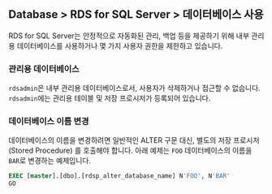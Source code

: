 ## Database > RDS for SQL Server > 데이터베이스 사용

RDS for SQL Server는 안정적으로 자동화된 관리, 백업 등을 제공하기 위해 내부 관리용 데이터베이스를 사용하거나 몇 가지 사용자 권한을 제한하고 있습니다.

### 관리용 데이터베이스

`rdsadmin`은 내부 관리용 데이터베이스로서, 사용자가 삭제하거나 접근할 수 없습니다.
`rdsadmin`에는 관리용 테이블 및 저장 프로시저가 등록되어 있습니다.

### 데이터베이스 이름 변경

데이터베이스의 이름을 변경하려면 일반적인 ALTER 구문 대신, 별도의 저장 프로시저 (Stored Procedure) 를 호출해야 합니다.
아래 예제는 `FOO` 데이터베이스의 이름을 `BAR`로 변경하는 예제입니다.

```sql
EXEC [master].[dbo].[rdsp_alter_database_name] N'FOO', N'BAR'
GO
```